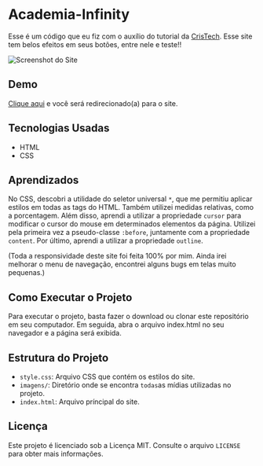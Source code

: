 # Academia-Infinity

Esse é um código que eu fiz com o auxílio do tutorial da [CrisTech](https://www.youtube.com/channel/UCXpt0pR8Qo5C67Y--xQpJAQ/featured). Esse site tem belos efeitos em seus botões, entre nele e teste!!

![Screenshot do Site](https://imgur.com/B7NuJDE.png)

## Demo

[Clique aqui](https://allan-carlos.github.io/Academia-Infinity/) e você será redirecionado(a) para o site.

## Tecnologias Usadas

- HTML
- CSS

## Aprendizados

No CSS, descobri a utilidade do seletor universal `*`, que me permitiu aplicar estilos em todas as tags do HTML. Também utilizei medidas relativas, como a porcentagem. Além disso, aprendi a utilizar a propriedade `cursor` para modificar o cursor do mouse em determinados elementos da página. Utilizei pela primeira vez a pseudo-classe `:before`, juntamente com a propriedade `content`. Por último, aprendi a utilizar a propriedade `outline`.

(Toda a responsividade deste site foi feita 100% por mim. Ainda irei melhorar o menu de navegação, encontrei alguns bugs em telas muito pequenas.)

## Como Executar o Projeto

Para executar o projeto, basta fazer o download ou clonar este repositório em seu computador. Em seguida, abra o arquivo index.html no seu navegador e a página será exibida.

## Estrutura do Projeto

- `style.css`: Arquivo CSS que contém os estilos do site.
- `imagens/`: Diretório onde se encontra `todas`as mídias utilizadas no projeto.
- `index.html`: Arquivo príncipal do site.

## Licença

Este projeto é licenciado sob a Licença MIT. Consulte o arquivo `LICENSE` para obter mais informações.
